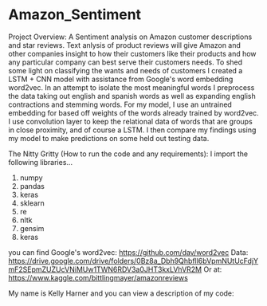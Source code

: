 # Amazon_Sentiment

Project Overview: 
  A Sentiment analysis on Amazon customer descriptions and star reviews. 
  Text anlysis of product reviews will give Amazon and other companies insight
  to how their customers like their products and how any particular company 
  can best serve their customers needs. To shed some light on classifying 
  the wants and needs of customers I created a LSTM + CNN model with assistance 
  from Google's word embedding word2vec. In an attempt to isolate the most meaningful 
  words I preprocess the data taking out english and spanish words as well as expanding 
  english contractions and stemming words.  For my model, I use an untrained embedding 
  for based off weights of the words already trained by word2vec.  I use convolution
  layer to keep the relational data of words that are groups in close proximity, and 
  of course a LSTM. I then compare my findings using my model to make predictions on
  some held out testing data.  
  
  
The Nitty Gritty (How to run the code and any requirements): 
  I import the following libraries...
  1. numpy
  2. pandas
  3. keras
  4. sklearn
  5. re
  6. nltk 
  7. gensim
  8. keras
  
  you can find Google's word2vec: https://github.com/dav/word2vec
  Data: https://drive.google.com/drive/folders/0Bz8a_Dbh9Qhbfll6bVpmNUtUcFdjYmF2SEpmZUZUcVNiMUw1TWN6RDV3a0JHT3kxLVhVR2M
  Or at: https://www.kaggle.com/bittlingmayer/amazonreviews

My name is Kelly Harner and you can view a description of my code: 
